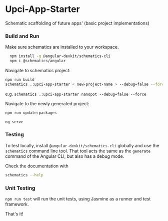 # Upci-App-Starter

Schematic scaffolding of future apps' (basic project implementations) 


### Build and Run

Make sure schematics are installed to your workspace. 
```bash
  npm install -g @angular-devkit/schematics-cli
  npm i @schematics/angular	
```
Navigate to schematics project:

```bash
npm run build
schematics .:upci-app-starter < new-project-name > --debug=false --force 
```
e.g. `schematics .:upci-app-starter nanopot --debug=false --force `

Navigate to the newly generated project:
```bash
npm run update:packages

ng serve
```

### Testing

To test locally, install `@angular-devkit/schematics-cli` globally and use the `schematics` command line tool. That tool acts the same as the `generate` command of the Angular CLI, but also has a debug mode.

Check the documentation with
```bash
schematics --help
```

### Unit Testing

`npm run test` will run the unit tests, using Jasmine as a runner and test framework.


That's it!
 